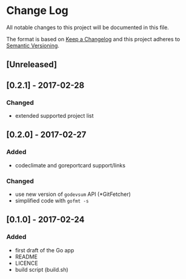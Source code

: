 # Change Log
All notable changes to this project will be documented in this file.

The format is based on [Keep a Changelog](http://keepachangelog.com/) 
and this project adheres to [Semantic Versioning](http://semver.org/).

## [Unreleased]

## [0.2.1] - 2017-02-28
### Changed
- extended supported project list

## [0.2.0] - 2017-02-27
### Added
- codeclimate and goreportcard support/links
### Changed
- use new version of `godevsum` API (*GitFetcher)
- simplified code with `gofmt -s`

## [0.1.0] - 2017-02-24
### Added
- first draft of the Go app
- README
- LICENCE
- build script (build.sh)
